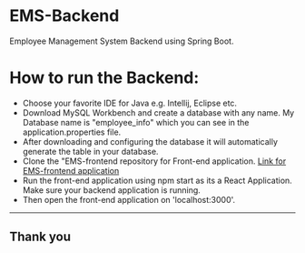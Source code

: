 # EMS-Backend
Employee Management System Backend using Spring Boot.

# How to run the Backend:
- Choose your favorite IDE for Java e.g. Intellij, Eclipse etc.
- Download MySQL Workbench and create a database with any name. My Database name is "employee_info" which you can see in the application.properties file.
- After downloading and configuring the database it will automatically generate the table in your database.
- Clone the "EMS-frontend repository for Front-end application. [Link for EMS-frontend application](https://github.com/Sarthak412/EMS_Frontend) 
- Run the front-end application using npm start as its a React Application. Make sure your backend application is running.
- Then open the front-end application on 'localhost:3000'.

<hr/>

## Thank you
